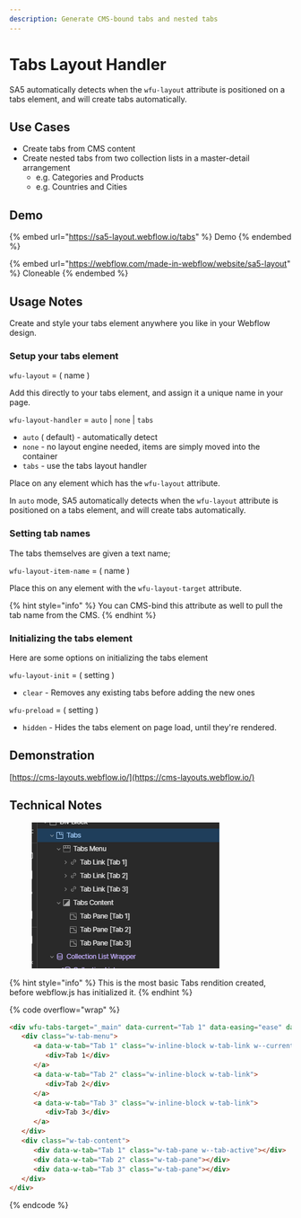 ```yaml
---
description: Generate CMS-bound tabs and nested tabs
---
```


# Tabs Layout Handler

SA5 automatically detects when the `wfu-layout` attribute is positioned on a tabs element, and will create tabs automatically.&#x20;

## Use Cases

* Create tabs from CMS content
* Create nested tabs from two collection lists in a master-detail arrangement
  * e.g. Categories and Products&#x20;
  * e.g. Countries and Cities&#x20;

## Demo

{% embed url="https://sa5-layout.webflow.io/tabs" %}
Demo
{% endembed %}

{% embed url="https://webflow.com/made-in-webflow/website/sa5-layout" %}
Cloneable
{% endembed %}

## Usage Notes

Create and style your tabs element anywhere you like in your Webflow design.&#x20;

### Setup your tabs element&#x20;

`wfu-layout` = ( name )

Add this directly to your tabs element, and assign it a unique name in your page.

`wfu-layout-handler` = `auto` | `none` | `tabs`

* `auto` ( default) - automatically detect
* `none` - no layout engine needed, items are simply moved into the container
* `tabs` - use the tabs layout handler

Place on any element which has the `wfu-layout` attribute.&#x20;

In `auto` mode, SA5 automatically detects when the `wfu-layout` attribute is positioned on a tabs element, and will create tabs automatically.&#x20;

### Setting tab names

The tabs themselves are given a text name;

`wfu-layout-item-name` = ( name )&#x20;

Place this on any element with the `wfu-layout-target` attribute.&#x20;

{% hint style="info" %}
You can CMS-bind this attribute as well to pull the tab name from the CMS.
{% endhint %}

### Initializing the tabs element&#x20;

Here are some options on initializing the tabs element

`wfu-layout-init` = ( setting )

* `clear` - Removes any existing tabs before adding the new ones

`wfu-preload` = ( setting )

* `hidden` - Hides the tabs element on page load, until they're rendered.&#x20;

## Demonstration

[https://cms-layouts.webflow.io/](https://cms-layouts.webflow.io/)



## Technical Notes

<figure><img src="../../.gitbook/assets/image (1) (1) (1) (1) (1) (1) (1) (1) (1).png" alt=""><figcaption></figcaption></figure>

{% hint style="info" %}
This is the most basic Tabs rendition created, before webflow.js has initialized it.&#x20;
{% endhint %}

{% code overflow="wrap" %}
```html
<div wfu-tabs-target="_main" data-current="Tab 1" data-easing="ease" data-duration-in="300" data-duration-out="100" class="w-tabs">
   <div class="w-tab-menu">
      <a data-w-tab="Tab 1" class="w-inline-block w-tab-link w--current">
         <div>Tab 1</div>
      </a>
      <a data-w-tab="Tab 2" class="w-inline-block w-tab-link">
         <div>Tab 2</div>
      </a>
      <a data-w-tab="Tab 3" class="w-inline-block w-tab-link">
         <div>Tab 3</div>
      </a>
   </div>
   <div class="w-tab-content">
      <div data-w-tab="Tab 1" class="w-tab-pane w--tab-active"></div>
      <div data-w-tab="Tab 2" class="w-tab-pane"></div>
      <div data-w-tab="Tab 3" class="w-tab-pane"></div>
   </div>
</div>
```
{% endcode %}













